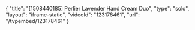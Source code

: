 {
    "title": "[1508440185] Perlier Lavender Hand Cream Duo",
    "type": "solo",
    "layout": "iframe-static",
    "videoId": "123178461",
    "url": "\/tvpembed\/123178461"
}